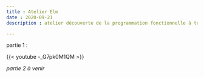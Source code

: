 ```yaml
---
title : Atelier Elm 
date : 2020-09-21
description : atelier découverte de la programmation fonctionnelle à travers le développement d'un front Elm 

---
```


partie 1 :

{{< youtube -_G7pk0M1QM >}}



_partie 2 à venir_
